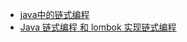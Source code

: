 

* [java中的链式编程](https://www.kancloud.cn/mr_zihan/mr_zihan_action/2144251)
* [Java 链式编程 和 lombok 实现链式编程](https://blog.csdn.net/xiaojin21cen/article/details/83478929)
